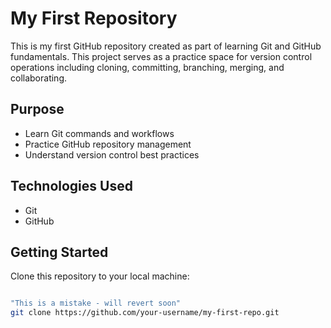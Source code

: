 # My First Repository

This is my first GitHub repository created as part of learning Git and GitHub fundamentals. This project serves as a practice space for version control operations including cloning, committing, branching, merging, and collaborating.

## Purpose
- Learn Git commands and workflows
- Practice GitHub repository management
- Understand version control best practices

## Technologies Used
- Git
- GitHub

## Getting Started
Clone this repository to your local machine:
```bash

"This is a mistake - will revert soon"
git clone https://github.com/your-username/my-first-repo.git
